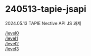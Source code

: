 # 240513-tapie-jsapi
2024.05.13 TAPIE Nective API JS 과제

[/level0](https://yuchand017.github.io/240513-tapie-jsapi/ctf/fetch/level0.html)  
[/level1](https://yuchand017.github.io/240513-tapie-jsapi/ctf/fetch/level1.html)  
[/level2](https://yuchand017.github.io/240513-tapie-jsapi/ctf/fetch/level2.html)  
[/level3](https://yuchand017.github.io/240513-tapie-jsapi/ctf/fetch/level3.html)